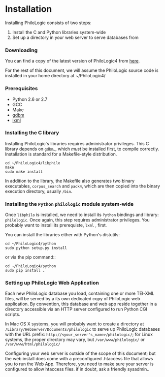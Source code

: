 Installation
============

Installing PhiloLogic consists of two steps:

1. Install the C and Python libraries system-wide
2. Set up a directory in your web server to serve databases from

### Downloading ###

You can find a copy of the latest version of PhiloLogic4 from <a href="https://github.com/ARTFL-Project/PhiloLogic4/releases/tag/v4.0-rc.1">here</a>.

For the rest of this document, we will assume the PhiloLogic source code is installed in 
your home directory at ~/PhiloLogic4/

### Prerequisites ###

* Python 2.6 or 2.7
* GCC
* Make
* [gdbm](http://www.gnu.org.ua/software/gdbm/)
* [lxml](http://lxml.de/)

### Installing the C library ###

Installing PhiloLogic's libraries requires administrator privileges.
This C library depends on `gdbm`_, which *must* be installed first, to compile correctly.
Installation is standard for a Makefile-style distribution.

    cd ~/PhiloLogic4/libphilo
    make
    sudo make install

In addition to the library, the Makefile also generates two binary executables,
``corpus_search`` and ``pack4``, which are then copied into the 
binary execution directory, usually ``/bin``.

### Installing the `Python` ``philologic`` module system-wide ###

Once ``libphilo`` is installed, we need to install its `Python` bindings
and library: ``philologic``. Once again, this step requires administrator
privileges. You probably want to install its prerequiste, ``lxml`` , first.

You can install the libraries either with Python's distutils:

    cd ~/PhiloLogic4/python
    sudo python setup.py install

or via the pip command::

    cd ~/PhiloLogic4/python
    sudo pip install .

### Setting up PhiloLogic Web Application ###

Each new PhiloLogic database you load, containing one or more TEI-XML files, will be served
by a its own dedicated copy of PhiloLogic web application.
By convention, this database and web app reside together in a directory
accessible via an HTTP server configured to run Python CGI scripts.

In Mac OS X systems, you will probably want to create a directory at
``/Library/WebServer/Documents/philologic`` to serve up PhiloLogic databases
with the URL prefix: ``http://<your_server's_name>/philologic/``; for Linux systems, 
the proper directory may vary, but ``/var/www/philologic/`` or ``/var/www/html/philologic/``

Configuring your web server is outside of the scope of this document; but the web install
does come with a preconfigured .htaccess file that allows you to run the Web App.
Therefore, you need to make sure your server is configured to allow htaccess files.
if in doubt, ask a friendly sysadmin.. 
